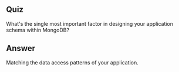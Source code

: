 ## Quiz

What's the single most important factor in designing your application schema within MongoDB?

## Answer

Matching the data access patterns of your application.





